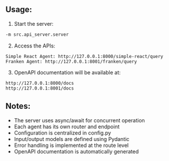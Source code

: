 ## Usage:
1. Start the server:
```Bash
-m src.api_server.server
```

2. Access the APIs:
```
Simple React Agent: http://127.0.0.1:8000/simple-react/query
Franken Agent: http://127.0.0.1:8001/franken/query
```

3. OpenAPI documentation will be available at:
```
http://127.0.0.1:8000/docs
http://127.0.0.1:8001/docs
```

## Notes:
- The server uses async/await for concurrent operation
- Each agent has its own router and endpoint
- Configuration is centralized in config.py
- Input/output models are defined using Pydantic
- Error handling is implemented at the route level
- OpenAPI documentation is automatically generated